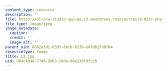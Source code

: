 ```yaml
---
content_type: resource
description: ''
file: https://ol-ocw-studio-app-qa.s3.amazonaws.com/courses/8-03sc-physics-iii-vibrations-and-waves-fall-2016/d84c4840774099632dde60e238f0fcc8_L2.jpg
file_type: image/jpeg
image_metadata:
  caption: ''
  credit: ''
  image-alt: ''
parent_uid: 6682a3d1-6397-6bcb-b2fb-e67db27d8f04
resourcetype: Image
title: L2.jpg
uid: d84c4840-7740-9963-2dde-60e238f0fcc8
---
```

